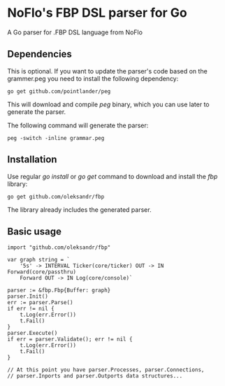 NoFlo's FBP DSL parser for Go
===

A Go parser for .FBP DSL language from NoFlo

Dependencies
---

This is optional. If you want to update the parser's code based on the grammer.peg you need to install the following dependency:

    go get github.com/pointlander/peg

This will download and compile _peg_ binary, which you can use later to generate the parser.

The following command will generate the parser:

    peg -switch -inline grammar.peg

Installation
---

Use regular _go install_ or _go get_ command to download and install the _fbp_ library:

    go get github.com/oleksandr/fbp

The library already includes the generated parser.

Basic usage
---

    import "github.com/oleksandr/fbp"

    var graph string = `
        '5s' -> INTERVAL Ticker(core/ticker) OUT -> IN Forward(core/passthru)
        Forward OUT -> IN Log(core/console)`

    parser := &fbp.Fbp{Buffer: graph}
    parser.Init()
    err := parser.Parse()
    if err != nil {
        t.Log(err.Error())
        t.Fail()
    }
    parser.Execute()
    if err = parser.Validate(); err != nil {
        t.Log(err.Error())
        t.Fail()
    }

    // At this point you have parser.Processes, parser.Connections, 
    // parser.Inports and parser.Outports data structures...




